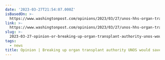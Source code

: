 ```yaml
---
date: '2023-03-27T21:54:07.000Z'
isBasedOn: >-
  https://www.washingtonpost.com/opinions/2023/03/27/unos-hhs-organ-transplant-reform/
link: >-
  https://www.washingtonpost.com/opinions/2023/03/27/unos-hhs-organ-transplant-reform/
slug: >-
  2023-03-27-opinion-or-breaking-up-organ-transplant-authority-unos-would-save-lives-th
tags:
  - news
title: Opinion | Breaking up organ transplant authority UNOS would save lives - Th
---
```


